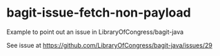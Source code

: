 # bagit-issue-fetch-non-payload

Example to point out an issue in LibraryOfCongress/bagit-java

See issue at https://github.com/LibraryOfCongress/bagit-java/issues/29
